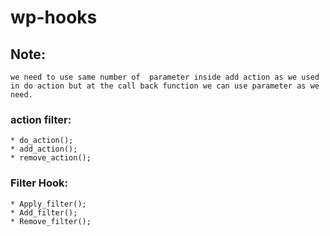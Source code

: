 # wp-hooks
## Note: 
    we need to use same number of  parameter inside add action as we used in do action but at the call back function we can use parameter as we need.

### action filter: 
    * do_action();
    * add_action();
    * remove_action();
### Filter Hook: 
    * Apply_filter();
    * Add_filter();
    * Remove_filter();